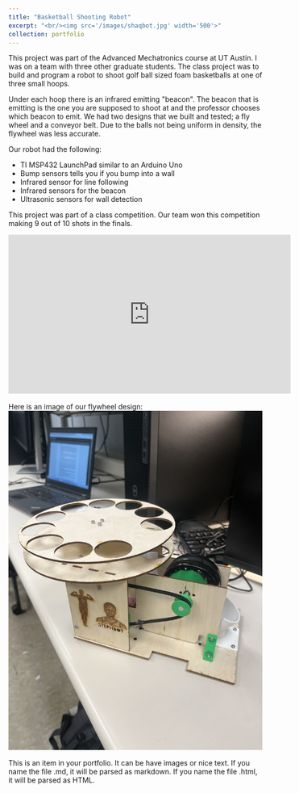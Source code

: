 ```yaml
---
title: "Basketball Shooting Robot"
excerpt: "<br/><img src='/images/shaqbot.jpg' width='500'>"
collection: portfolio
---
```


This project was part of the Advanced Mechatronics course at UT Austin. I was on a team with three other graduate students. The class project was to build and program a robot to shoot golf ball sized foam basketballs at one of three small hoops. 

Under each hoop there is an infrared emitting "beacon". The beacon that is emitting is the one you are supposed to shoot at and the professor chooses which beacon to emit. We had two designs that we built and tested; a fly wheel and a conveyor belt. Due to the balls not being uniform in density, the flywheel was less accurate. 

Our robot had the following:

- TI MSP432 LaunchPad similar to an Arduino Uno
- Bump sensors tells you if you bump into a wall
- Infrared sensor for line following
- Infrared sensors for the beacon
- Ultrasonic sensors for wall detection

This project was part of a class competition. Our team won this competition making 9 out of 10 shots in the finals.

<iframe width="560" height="315" src="https://www.youtube.com/embed/jpspNvdSzpw" title="YouTube video player" frameborder="0" allow="accelerometer; autoplay; clipboard-write; encrypted-media; gyroscope; picture-in-picture" allowfullscreen></iframe>


Here is an image of our flywheel design:
![](/images/stephbot.jpg)

This is an item in your portfolio. It can be have images or nice text. If you name the file .md, it will be parsed as markdown. If you name the file .html, it will be parsed as HTML. 
